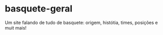# basquete-geral
Um site falando de tudo de basquete: origem, histótia, times, posições e muit mais!

